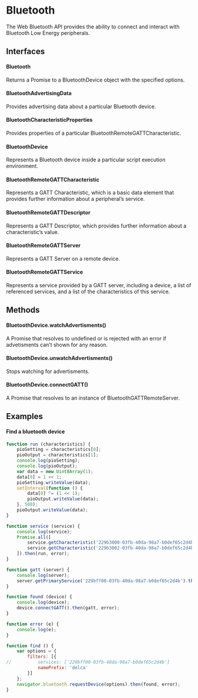 # Bluetooth

The Web Bluetooth API provides the ability to connect and interact with Bluetooth Low Energy peripherals.

## Interfaces
#### Bluetooth
Returns a Promise to a BluetoothDevice object with the specified options.
#### BluetoothAdvertisingData  
Provides advertising data about a particular Bluetooth device.
#### BluetoothCharacteristicProperties
Provides properties of a particular BluetoothRemoteGATTCharacteristic.
#### BluetoothDevice
Represents a Bluetooth device inside a particular script execution environment.
#### BluetoothRemoteGATTCharacteristic
Represents a GATT Characteristic, which is a basic data element that provides further information about a peripheral’s service.
#### BluetoothRemoteGATTDescriptor
Represents a GATT Descriptor, which provides further information about a characteristic’s value.
#### BluetoothRemoteGATTServer
Represents a GATT Server on a remote device.
#### BluetoothRemoteGATTService
Represents a service provided by a GATT server, including a device, a list of referenced services, and a list of the characteristics of this service.

## Methods
#### BluetoothDevice.watchAdvertisments() 
A Promise that resolves to undefined or is rejected with an error if advetisments can’t shown for any reason.
#### BluetoothDevice.unwatchAdvertisments() 
Stops watching for advertisments.
#### BluetoothDevice.connectGATT()  
A Promise that resolves to an instance of BluetoothGATTRemoteServer.

## Examples
#### Find a bluetooth device

```js
function run (characteristics) {
    pioSetting = characteristics[0];
    pioOutput = characteristics[1];
    console.log(pioSetting);
    console.log(pioOutput);
    var data = new Uint8Array(1);
    data[0] = 1 << 1;
    pioSetting.writeValue(data);
    setInterval(function () {
        data[0] ^= (1 << 1);
    	pioOutput.writeValue(data);
    }, 500);
    pioOutput.writeValue(data);
}

function service (service) {
    console.log(service);
    Promise.all([
    	service.getCharacteristic('229b3000-03fb-40da-98a7-b0def65c2d4b'),
    	service.getCharacteristic('229b3002-03fb-40da-98a7-b0def65c2d4b')
    ]).then(run, error);
}

function gatt (server) {
    console.log(server);
    server.getPrimaryService('229bff00-03fb-40da-98a7-b0def65c2d4b').then(service, error);
}

function found (device) {
    console.log(device);
    device.connectGATT().then(gatt, error);
}

function error (e) {
    console.log(e);
}

function find () {
	var options = {
	    filters: [{
//	        services: ['229bff00-03fb-40da-98a7-b0def65c2d4b']
	        namePrefix: 'delca'
	    }]
	};
    navigator.bluetooth.requestDevice(options).then(found, error);
}
```